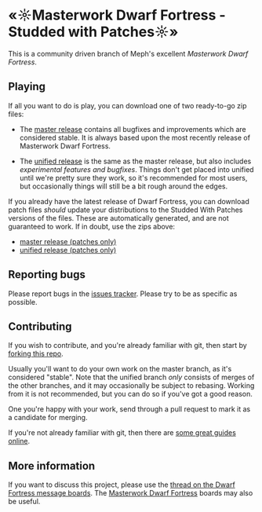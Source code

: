 # «☼Masterwork Dwarf Fortress - Studded with Patches☼»

This is a community driven branch of Meph's excellent
*Masterwork Dwarf Fortress*.

## Playing

If all you want to do is play, you can download one of two
ready-to-go zip files:

* The [master release](https://github.com/pjf/masterwork-dwarf-fortress/archive/master.zip) contains all bugfixes and improvements which are considered stable. It is always based upon the most recently release of Masterwork Dwarf Fortress.

* The [unified release](https://github.com/pjf/masterwork-dwarf-fortress/archive/unified.zip) is the same as the master release, but also includes *experimental features and bugfixes*. Things don't get placed into unified until we're pretty sure they work, so it's recommended for most users, but occasionally things will still be a bit rough around the edges.

If you already have the latest release of Dwarf Fortress, you can
download patch files *should* update your distributions to the
Studded With Patches versions of the files. These are automatically
generated, and are not guaranteed to work. If in doubt, use the
zips above:

* [master release (patches only)](https://dl.dropboxusercontent.com/u/9702672/MWDF/MWDF-patch-master.zip)
* [unified release (patches only)](https://dl.dropboxusercontent.com/u/9702672/MWDF/MWDF-patch-unified.zip)

## Reporting bugs

Please report bugs in the
[issues tracker](https://github.com/pjf/masterwork-dwarf-fortress/issues).
Please try to be as specific as possible.

## Contributing

If you wish to contribute, and you're already familiar with git,
then start by
[forking this repo](https://github.com/pjf/masterwork-dwarf-fortress/fork).

Usually you'll want to do your own work on the master branch, as
it's considered "stable". Note that the unified branch *only* consists
of merges of the other branches, and it may occasionally be subject
to rebasing. Working from it is not recommended, but you can
do so if you've got a good reason.

One you're happy with your work, send through a pull request to
mark it as a candidate for merging.

If you're not already familiar with git, then there are
[some great guides online](https://help.github.com/articles/set-up-git).

## More information

If you want to discuss this project, please use the
[thread on the Dwarf Fortress message boards](http://www.bay12forums.com/smf/index.php?topic=133174.0).  The [Masterwork Dwarf Fortress](http://www.bay12forums.com/smf/index.php?board=24.0) boards may also be useful.

